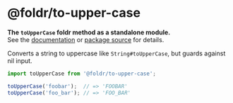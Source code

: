# @foldr/to-upper-case

**The `toUpperCase` foldr method as a standalone module.**    
See the [documentation](http://foldr.com/0.0.0/to-upper-case) or [package source](https:/github.com/CloudVessel/foldr/blob/master/packages/categories/to-upper-case/src/index.js) for details.

Converts a string to uppercase like `String#toUpperCase`, but guards against nil input.

```js
import toUpperCase from '@foldr/to-upper-case';

toUpperCase('foobar');  // => 'FOOBAR'
toUpperCase('foo_bar'); // => 'FOO_BAR'
```

